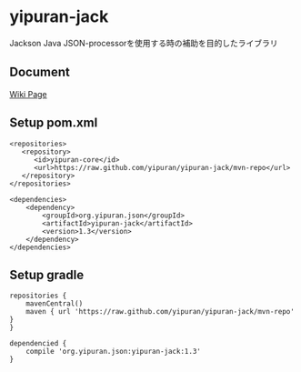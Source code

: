 # yipuran-jack
Jackson Java JSON-processorを使用する時の補助を目的したライブラリ


## Document
[Wiki Page](../../wiki)

## Setup pom.xml
```
<repositories>
   <repository>
      <id>yipuran-core</id>
      <url>https://raw.github.com/yipuran/yipuran-jack/mvn-repo</url>
   </repository>
</repositories>

<dependencies>
    <dependency>
        <groupId>org.yipuran.json</groupId>
        <artifactId>yipuran-jack</artifactId>
        <version>1.3</version>
    </dependency>
</dependencies>

```


## Setup gradle
```
repositories {
    mavenCentral()
    maven { url 'https://raw.github.com/yipuran/yipuran-jack/mvn-repo'  }
}

dependencied {
    compile 'org.yipuran.json:yipuran-jack:1.3'
}
```


